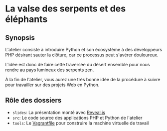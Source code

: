 # La valse des serpents et des éléphants

## Synopsis

L'atelier consiste à introduire Python et son écosystème à des développeurs PHP 
désirant sauter la clôture, car ce processus peut s'avérer douloureux. 

L'idée est donc de faire cette traversée du désert ensemble pour nous rendre au pays 
lumineux des serpents zen. 

À la fin de l'atelier, vous aurez une très bonne idée de la procédure à suivre pour 
travailler sur des projets Web en Python.

## Rôle des dossiers

* `slides`: La présentation monté avec [Reveal.js](http://lab.hakim.se/reveal-js/)
* `src`: Le code source des applications PHP et Python de l'atelier
* `tools`: Le [Vagrantfile](https://www.vagrantup.com/) pour construire la machine virtuelle de travail